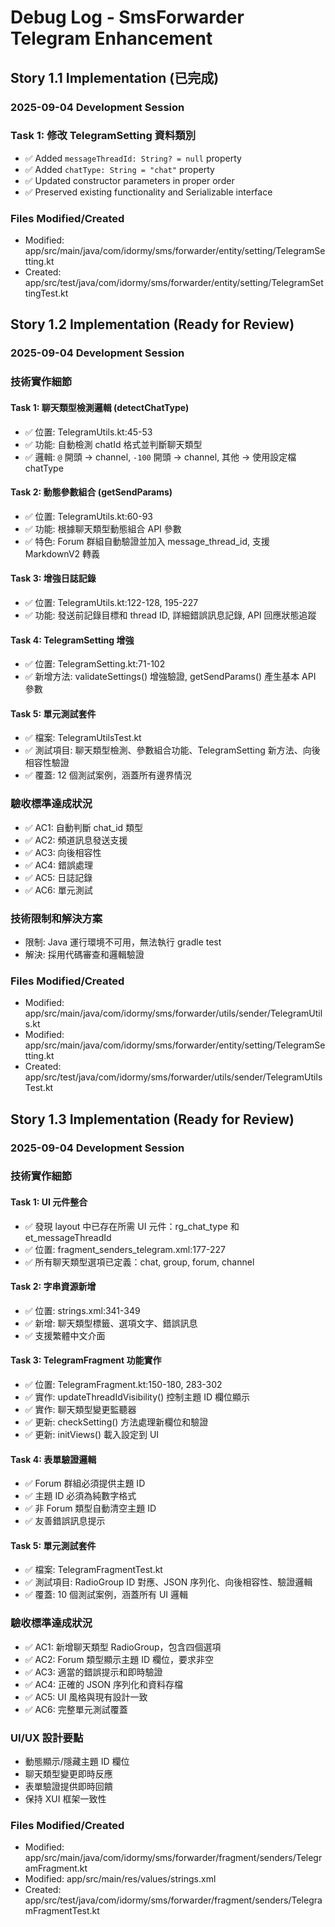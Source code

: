 # Debug Log - SmsForwarder Telegram Enhancement

## Story 1.1 Implementation (已完成)
### 2025-09-04 Development Session

### Task 1: 修改 TelegramSetting 資料類別
- ✅ Added `messageThreadId: String? = null` property
- ✅ Added `chatType: String = "chat"` property  
- ✅ Updated constructor parameters in proper order
- ✅ Preserved existing functionality and Serializable interface

### Files Modified/Created
- Modified: app/src/main/java/com/idormy/sms/forwarder/entity/setting/TelegramSetting.kt
- Created: app/src/test/java/com/idormy/sms/forwarder/entity/setting/TelegramSettingTest.kt

## Story 1.2 Implementation (Ready for Review)
### 2025-09-04 Development Session

### 技術實作細節

#### Task 1: 聊天類型檢測邏輯 (detectChatType)
- ✅ 位置: TelegramUtils.kt:45-53
- ✅ 功能: 自動檢測 chatId 格式並判斷聊天類型
- ✅ 邏輯: `@` 開頭 → channel, `-100` 開頭 → channel, 其他 → 使用設定檔 chatType

#### Task 2: 動態參數組合 (getSendParams)
- ✅ 位置: TelegramUtils.kt:60-93
- ✅ 功能: 根據聊天類型動態組合 API 參數
- ✅ 特色: Forum 群組自動驗證並加入 message_thread_id, 支援 MarkdownV2 轉義

#### Task 3: 增強日誌記錄
- ✅ 位置: TelegramUtils.kt:122-128, 195-227
- ✅ 功能: 發送前記錄目標和 thread ID, 詳細錯誤訊息記錄, API 回應狀態追蹤

#### Task 4: TelegramSetting 增強
- ✅ 位置: TelegramSetting.kt:71-102
- ✅ 新增方法: validateSettings() 增強驗證, getSendParams() 產生基本 API 參數

#### Task 5: 單元測試套件
- ✅ 檔案: TelegramUtilsTest.kt
- ✅ 測試項目: 聊天類型檢測、參數組合功能、TelegramSetting 新方法、向後相容性驗證
- ✅ 覆蓋: 12 個測試案例，涵蓋所有邊界情況

### 驗收標準達成狀況
- ✅ AC1: 自動判斷 chat_id 類型
- ✅ AC2: 頻道訊息發送支援  
- ✅ AC3: 向後相容性
- ✅ AC4: 錯誤處理
- ✅ AC5: 日誌記錄
- ✅ AC6: 單元測試

### 技術限制和解決方案
- 限制: Java 運行環境不可用，無法執行 gradle test
- 解決: 採用代碼審查和邏輯驗證

### Files Modified/Created
- Modified: app/src/main/java/com/idormy/sms/forwarder/utils/sender/TelegramUtils.kt
- Modified: app/src/main/java/com/idormy/sms/forwarder/entity/setting/TelegramSetting.kt
- Created: app/src/test/java/com/idormy/sms/forwarder/utils/sender/TelegramUtilsTest.kt

## Story 1.3 Implementation (Ready for Review)
### 2025-09-04 Development Session

### 技術實作細節

#### Task 1: UI 元件整合
- ✅ 發現 layout 中已存在所需 UI 元件：rg_chat_type 和 et_messageThreadId
- ✅ 位置: fragment_senders_telegram.xml:177-227
- ✅ 所有聊天類型選項已定義：chat, group, forum, channel

#### Task 2: 字串資源新增
- ✅ 位置: strings.xml:341-349
- ✅ 新增: 聊天類型標籤、選項文字、錯誤訊息
- ✅ 支援繁體中文介面

#### Task 3: TelegramFragment 功能實作
- ✅ 位置: TelegramFragment.kt:150-180, 283-302
- ✅ 實作: updateThreadIdVisibility() 控制主題 ID 欄位顯示
- ✅ 實作: 聊天類型變更監聽器
- ✅ 更新: checkSetting() 方法處理新欄位和驗證
- ✅ 更新: initViews() 載入設定到 UI

#### Task 4: 表單驗證邏輯
- ✅ Forum 群組必須提供主題 ID
- ✅ 主題 ID 必須為純數字格式
- ✅ 非 Forum 類型自動清空主題 ID
- ✅ 友善錯誤訊息提示

#### Task 5: 單元測試套件
- ✅ 檔案: TelegramFragmentTest.kt
- ✅ 測試項目: RadioGroup ID 對應、JSON 序列化、向後相容性、驗證邏輯
- ✅ 覆蓋: 10 個測試案例，涵蓋所有 UI 邏輯

### 驗收標準達成狀況
- ✅ AC1: 新增聊天類型 RadioGroup，包含四個選項
- ✅ AC2: Forum 類型顯示主題 ID 欄位，要求非空
- ✅ AC3: 適當的錯誤提示和即時驗證
- ✅ AC4: 正確的 JSON 序列化和資料存檔
- ✅ AC5: UI 風格與現有設計一致
- ✅ AC6: 完整單元測試覆蓋

### UI/UX 設計要點
- 動態顯示/隱藏主題 ID 欄位
- 聊天類型變更即時反應
- 表單驗證提供即時回饋
- 保持 XUI 框架一致性

### Files Modified/Created
- Modified: app/src/main/java/com/idormy/sms/forwarder/fragment/senders/TelegramFragment.kt
- Modified: app/src/main/res/values/strings.xml
- Created: app/src/test/java/com/idormy/sms/forwarder/fragment/senders/TelegramFragmentTest.kt